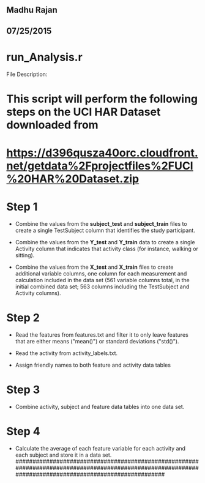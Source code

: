 ## Madhu Rajan 

## 07/25/2015 
 

# run_Analysis.r 
File Description: 
 

# This script will perform the following steps on the UCI HAR Dataset downloaded from  

# https://d396qusza40orc.cloudfront.net/getdata%2Fprojectfiles%2FUCI%20HAR%20Dataset.zip  

# Step 1 
  
- Combine the values from the **subject_test** and **subject_train** files to create a single TestSubject column that identifies the study participant.
	
- Combine the values from the **Y_test** and **Y_train** data to create a single Activity column that indicates that activity class (for instance, walking or sitting).
	
- Combine the values from the **X_test** and **X_train** files to create additional variable columns, one column for each measurement and calculation included in the data set (561 variable columns total, in the initial combined data set; 563 columns including the TestSubject and Activity columns).

# Step 2
 
- Read the features from features.txt and filter it to only leave features that are either means ("mean()") or standard deviations ("std()"). 
 
- Read the activity from activity_labels.txt.
 - Assign friendly names to both feature and activity data tables
 
# Step 3
 
- Combine activity, subject and feature data tables into one data set.

# Step 4 
  
- Calculate the average of each feature variable for each activity and each subject 
    and store it in a data set. 
######################################################################################################################################################## 
